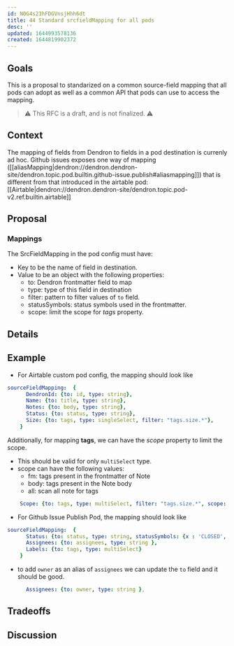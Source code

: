 ```yaml
---
id: N0G4s23hFDGVnsjHhh6dt
title: 44 Standard srcfieldMapping for all pods
desc: ''
updated: 1644993578136
created: 1644819902372
---
```



## Goals

This is a proposal to standarized on a common source-field mapping that all pods can adopt as well as a common API that pods can use to access the mapping. 
> ⚠️ This RFC is a draft, and is not finalized. ⚠️


## Context

The mapping of fields from Dendron to fields in a pod destination is currenly ad hoc. Github issues exposes one way of mapping ([[aliasMapping|dendron://dendron.dendron-site/dendron.topic.pod.builtin.github-issue.publish#aliasmapping]]) that is different from that introduced in the airtable pod: [[Airtable|dendron://dendron.dendron-site/dendron.topic.pod-v2.ref.builtin.airtable]]

## Proposal

### Mappings

The SrcFieldMapping in the pod config must have:
- Key to be the name of field in destination.
- Value to be an object with the following properties:
    - to: Dendron frontmatter field to map
    - type: type of this field in destination
    - filter: pattern to filter values of `to` field.
    - statusSymbols: status symbols used in the frontmatter.
    - scope: limit the scope for *tags* property.

## Details

## Example

- For Airtable custom pod config, the mapping should look like
```yml
sourceFieldMapping:  {
      DendronId: {to: id, type: string}, 
      Name: {to: title, type: string},
      Notes: {to: body, type: string}, 
      Status: {to: status, type: string},
      Size: {to: tags, type: singleSelect, filter: "tags.size.*"},
    }
```
Additionally, for mapping **tags**, we can have the *scope* property to limit the scope.
  - This should be valid for only `multiSelect` type.
  - scope can have the following values:
    - fm: tags present in the frontmatter of Note
    - body: tags present in the Note body
    - all: scan all note for tags
  
```yml
    Scope: {to: tags, type: multiSelect, filter: "tags.size.*", scope: fm},
```

- For Github Issue Publish Pod, the mapping should look like

```yml
sourceFieldMapping:  {
      Status: {to: status, type: string, statusSymbols: {x : 'CLOSED', w: 'OPEN'}},
      Assignees: {to: assignees, type: string },
      Labels: {to: tags, type: multiSelect}
    }
```

- to add `owner` as an alias of `assignees` we can update the `to` field and it should be good.
```yml
      Assignees: {to: owner, type: string },

```

## Tradeoffs

## Discussion
<!-- Click the link and create new discussion -->

